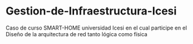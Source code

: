# Gestion-de-Infraestructura-Icesi
Caso de curso SMART-HOME universidad Icesi en el cual participe en el Diseño de la arquitectura de red tanto lógica como física
